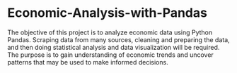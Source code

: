 # Economic-Analysis-with-Pandas
The objective of this project is to analyze economic data using Python Pandas. Scraping data from many sources, cleaning and preparing the data, and then doing statistical analysis and data visualization will be required. The purpose is to gain understanding of economic trends and uncover patterns that may be used to make informed decisions.
